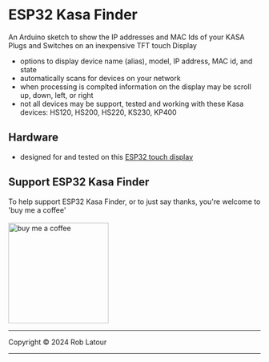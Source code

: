 # ESP32 Kasa Finder

 An Arduino sketch to show the IP addresses and MAC Ids of your KASA Plugs and Switches on an inexpensive TFT touch Display
 
 
 
 - options to display device name (alias), model, IP address, MAC id, and state
 - automatically scans for devices on your network
 - when processing is complted information on the display may be scroll up, down, left, or right
 - not all devices may be support, tested and working with these Kasa devices: HS120, HS200, HS220, KS230, KP400


## Hardware
- designed for and tested on this [ESP32 touch display](https://www.aliexpress.com/item/1005004502250619.html)

## Support ESP32 Kasa Finder

 To help support ESP32 Kasa Finder, or to just say thanks, you're welcome to 'buy me a coffee'<br><br>
[<img alt="buy me  a coffee" width="200px" src="https://cdn.buymeacoffee.com/buttons/v2/default-blue.png" />](https://www.buymeacoffee.com/roblatour)
* * *
Copyright © 2024 Rob Latour
* * *
